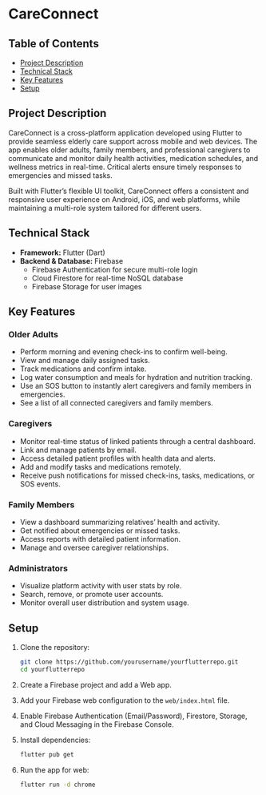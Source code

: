 
# CareConnect 

## Table of Contents
- [Project Description](#project-description)
- [Technical Stack](#technical-stack)
- [Key Features](#key-features)
- [Setup](#setup)

## Project Description

CareConnect is a cross-platform application developed using Flutter to provide seamless elderly care support across mobile and web devices. The app enables older adults, family members, and professional caregivers to communicate and monitor daily health activities, medication schedules, and wellness metrics in real-time. Critical alerts ensure timely responses to emergencies and missed tasks.

Built with Flutter’s flexible UI toolkit, CareConnect offers a consistent and responsive user experience on Android, iOS, and web platforms, while maintaining a multi-role system tailored for different users.


## Technical Stack

- **Framework:** Flutter (Dart)
- **Backend & Database:** Firebase
  - Firebase Authentication for secure multi-role login
  - Cloud Firestore for real-time NoSQL database
  - Firebase Storage for user images

## Key Features

### Older Adults
- Perform morning and evening check-ins to confirm well-being.
- View and manage daily assigned tasks.
- Track medications and confirm intake.
- Log water consumption and meals for hydration and nutrition tracking.
- Use an SOS button to instantly alert caregivers and family members in emergencies.
- See a list of all connected caregivers and family members.

### Caregivers
- Monitor real-time status of linked patients through a central dashboard.
- Link and manage patients by email.
- Access detailed patient profiles with health data and alerts.
- Add and modify tasks and medications remotely.
- Receive push notifications for missed check-ins, tasks, medications, or SOS events.

### Family Members
- View a dashboard summarizing relatives’ health and activity.
- Get notified about emergencies or missed tasks.
- Access reports with detailed patient information.
- Manage and oversee caregiver relationships.

### Administrators
- Visualize platform activity with user stats by role.
- Search, remove, or promote user accounts.
- Monitor overall user distribution and system usage.


## Setup

1. Clone the repository:

    ```bash
    git clone https://github.com/yourusername/yourflutterrepo.git
    cd yourflutterrepo
    ```

2. Create a Firebase project and add a Web app.

3. Add your Firebase web configuration to the `web/index.html` file.

4. Enable Firebase Authentication (Email/Password), Firestore, Storage, and Cloud Messaging in the Firebase Console.

5. Install dependencies:

    ```bash
    flutter pub get
    ```

6. Run the app for web:

    ```bash
    flutter run -d chrome
    ```
